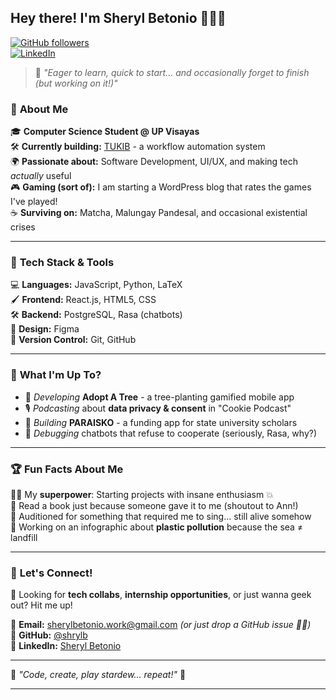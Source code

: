 <!--
**shrylb/shrylb** is a ✨ _special_ ✨ repository because its `README.md` (this file) appears on your GitHub profile.

Here are some ideas to get you started:

- 🔭 I’m currently working on ...
- 🌱 I’m currently learning ...
- 👯 I’m looking to collaborate on ...
- 🤔 I’m looking for help with ...
- 💬 Ask me about ...
- 📫 How to reach me: ...
- 😄 Pronouns: ...
- ⚡ Fun fact: ...
-->


## **Hey there! I'm Sheryl Betonio 👋🐱‍💻**  

[![GitHub followers](https://img.shields.io/github/followers/shrylb?style=social)](https://github.com/shrylb)  
[![LinkedIn](https://img.shields.io/badge/LinkedIn-Sheryl%20Betonio-blue?logo=linkedin&style=flat)](https://www.linkedin.com/in/sheryl-betonio-6578b0313/)  

> 🧠 *"Eager to learn, quick to start... and occasionally forget to finish (but working on it!)"*  

### 🌱 **About Me**  
🎓 **Computer Science Student @ UP Visayas**  
🛠 **Currently building:** [TUKIB](https://github.com/shrylb) - a workflow automation system  
🌍 **Passionate about:** Software Development, UI/UX, and making tech *actually* useful  
🎮 **Gaming (sort of):** I am starting a WordPress blog that rates the games I've played!  
☕ **Surviving on:** Matcha, Malungay Pandesal, and occasional existential crises  

---

### 🚀 **Tech Stack & Tools**  
💻 **Languages:** JavaScript, Python, LaTeX  
🖌 **Frontend:** React.js, HTML5, CSS  
🛠 **Backend:** PostgreSQL, Rasa (chatbots)  
🎨 **Design:** Figma  
📂 **Version Control:** Git, GitHub  

---

### 📌 **What I'm Up To?**  
- 🌳 *Developing* **Adopt A Tree** - a tree-planting gamified mobile app  
- 🎙 *Podcasting* about **data privacy & consent** in "Cookie Podcast"  
- 🔬 *Building* **PARAISKO** - a funding app for state university scholars  
- 🤖 *Debugging* chatbots that refuse to cooperate (seriously, Rasa, why?)  

---

### 🏆 **Fun Facts About Me**  
🦸‍♀️ My **superpower**: Starting projects with insane enthusiasm 💥  
📖 Read a book just because someone gave it to me (shoutout to Ann!)  
🎤 Auditioned for something that required me to sing… still alive somehow  
🌊 Working on an infographic about **plastic pollution** because the sea ≠ landfill  

---

### 💬 **Let's Connect!**  
👀 Looking for **tech collabs**, **internship opportunities**, or just wanna geek out? Hit me up!  

📩 **Email:** sherylbetonio.work@gmail.com *(or just drop a GitHub issue 🤷‍♀️)*  
📌 **GitHub:** [@shrylb](https://github.com/shrylb)  
🔗 **LinkedIn:** [Sheryl Betonio](https://www.linkedin.com/in/sheryl-betonio-6578b0313/)  

---  
🌟 *"Code, create, play stardew... repeat!"* 🚀  

---

